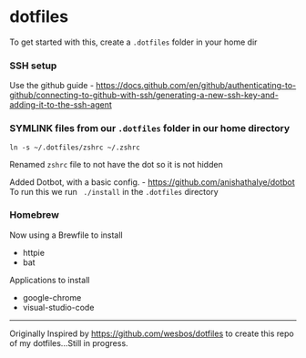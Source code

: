# dotfiles

To get started with this, create a `.dotfiles` folder in your home dir

### SSH setup

Use the github guide - https://docs.github.com/en/github/authenticating-to-github/connecting-to-github-with-ssh/generating-a-new-ssh-key-and-adding-it-to-the-ssh-agent

### SYMLINK files from our `.dotfiles` folder in our home directory

`ln -s ~/.dotfiles/zshrc ~/.zshrc`

Renamed `zshrc` file to not have the dot so it is not hidden

Added Dotbot, with a basic config. - https://github.com/anishathalye/dotbot
To run this we run ` ./install` in the `.dotfiles` directory


### Homebrew 

Now using a Brewfile to install 

- httpie
- bat

Applications to install
- google-chrome
- visual-studio-code


---

Originally Inspired by https://github.com/wesbos/dotfiles to create this repo of my dotfiles...Still in progress. 